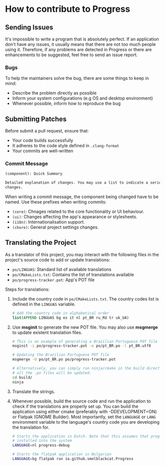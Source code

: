 # How to contribute to Progress

## Sending Issues

It's impossible to write a program that is absolutely perfect. If an application
don't have any issues, it usually means that there are not too much people using
it. Therefore, if any problems are detected in Progress or there are
enhancements to be suggested, feel free to send an issue report.

### Bugs

To help the maintainers solve the bug, there are some things to keep in mind:

* Describe the problem directly as possible
* Inform your system configurations (e.g OS and desktop environment)
* Whenever possible, inform how to reproduce the bug

## Submitting Patches

Before submit a pull request, ensure that:

* Your code builds successfully
* It adheres to the code style defined in `.clang-format`
* Your commits are well-written

### Commit Message

```txt
(component): Quick Summary

Detailed explanation of changes. You may use a list to indicate a series of
changes.
```

When writing a commit message, the component being changed have to be named.
Use these prefixes when writing commits:

* `(core)`: Chnages related to the core functionality or UI behaviour.
* `(ui)`: Changes affecting the app's appearance or stylesheets.
* `(i18n)`: Internationalisation support.
* `(chore)`: General project settings changes.

## Translating the Project

As a translator of this project, you may interact with the following files in
the project's source code to add or update translations:

* `po/LINGUAS`: Standard list of available translations
* `po/CMakeLists.txt`: Contains the list of translations available
* `po/progress-tracker.pot`: App's POT file

Steps for translations:

1. Include the country code in `po/CMakeLists.txt`. The country codes list
is defined in the `LINGUAS` variable.

    ```cmake
    # Add the country code in alphabetical order
    list(APPEND LINGUAS bg es it nl pt_BR ru_RU tr uk_UA)
    ```

2. Use **msginit** to generate the new POT file. You may also use **msgmerge**
to update existent translation files.

    ```sh
    # This is an example of generating a Brazilian Portuguese POT file
    msginit -i po/progress-tracker.pot -o po/pt_BR.po -l pt_BR.utf8
    ```

    ```sh
    # Updating the Brazilian Portuguese POT file
    msgmerge -U po/pt_BR.po po/progress-tracker.pot

    # Alternatively, you can simply run ninja/cmake in the build directory, and
    # all the .po files will be updated.
    cd build/
    ninja
    ```

3. Translate the strings.

4. Whenever possible, build the source code and run the application to check if
the translations are properly set up. You can build the application using either
cmake (preferably with -DDEVELOPMENT=ON) or Flatpak (GNOME Builder). Most
importantly, set the `LANGUAGE` or `LANG` environment variable to the language's
country code you are developing the translation for.

    ```sh
    # Starts the application in Dutch. Note that this assumes that program was
    # installed into the system
    LANGUAGE=nl progress-debug
    ```

    ```sh
    # Starts the flatpak application in Bulgarian
    LANGUAGE=bg flatpak run io.github.smolblackcat.Progress
    ```
